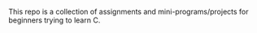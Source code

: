 This repo is a collection of assignments and mini-programs/projects for beginners trying to learn C.